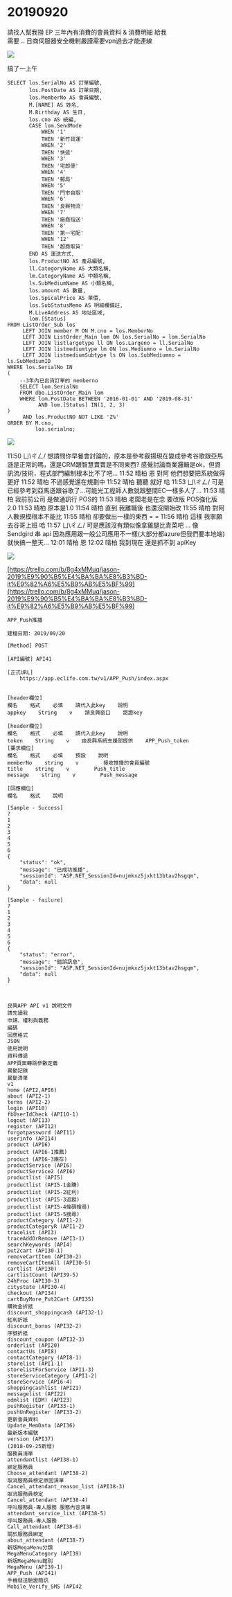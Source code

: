 # 20190920

請找人幫我撈 EP 三年內有消費的會員資料 & 消費明細 給我  
需要 .. 日商伺服器安全機制嚴謹需要vpn過去才能連線

![](https://github.com/johch3n611u/EC_Web-AP_Developer/tree/095f673ceb3c1661899447a7223f2f55012c6b3d/.gitbook/assets/image%20%28123%29.png)

搞了一上午

```text
SELECT los.SerialNo AS 訂單編號, 
       los.PostDate AS 訂單日期, 
       los.MemberNo AS 會員編號, 
       M.[NAME] AS 姓名, 
       M.Birthday AS 生日, 
       los.cno AS 統編,
       CASE lom.SendMode
           WHEN '1'
           THEN '新竹貨運'
           WHEN '2'
           THEN '快遞'
           WHEN '3'
           THEN '宅即便'
           WHEN '4'
           THEN '郵局'
           WHEN '5'
           THEN '門市自取'
           WHEN '6'
           THEN '良興物流'
           WHEN '7'
           THEN '廠商指送'
           WHEN '8'
           THEN '第一宅配'
           WHEN '12'
           THEN '超商取貨'
       END AS 運送方式, 
       los.ProductNO AS 產品編號, 
       ll.CategoryName AS 大類名稱, 
       lm.CategoryName AS 中類名稱, 
       ls.SubMediumName AS 小類名稱, 
       los.amount AS 數量, 
       los.SpicalPrice AS 單價, 
       los.SubStatusMemo AS 明細欄備註, 
       M.LiveAddress AS 地址區域, 
       lom.[Status]
FROM ListOrder_Sub los
     LEFT JOIN member M ON M.cno = los.MemberNo
     LEFT JOIN ListOrder_Main lom ON los.SerialNo = lom.SerialNo
     LEFT JOIN listlargetype ll ON los.Largeno = ll.SerialNo
     LEFT JOIN listmediumtype lm ON los.Mediumno = lm.SerialNo
     LEFT JOIN listmediumSubtype ls ON los.SubMediumno = ls.SubMediumID
WHERE los.SerialNo IN
(
    --3年內已出貨訂單的 memberno
    SELECT lom.SerialNo
    FROM dbo.ListOrder_Main lom
    WHERE lom.PostDate BETWEEN '2016-01-01' AND '2019-08-31'
          AND lom.[Status] IN(1, 2, 3)
)
     AND los.ProductNO NOT LIKE 'Z%'
ORDER BY M.cno, 
         los.serialno;
```

![](../.gitbook/assets/image%20%2876%29.png)

11:50 ㄩ\ㄔㄥ/ 想請問你早餐會討論的，原本是參考叡揚現在變成參考谷歌跟亞馬遜是正常的嗎，還是CRM跟智慧賣賣是不同東西? 感覺討論商業邏輯是ok，但資訊流/技術，程式部門編制根本比不了吧... 11:52 晴柏 恩 對阿 他們想要把系統做得更好 11:52 晴柏 不過感覺還在規劃中 11:52 晴柏 聽聽 就好 哈 11:53 ㄩ\ㄔㄥ/ 可是已經參考到亞馬遜跟谷歌了...可能光工程師人數就跟整間EC一樣多人了... 11:53 晴柏 我前前公司 是做通訊行 POS的 11:53 晴柏 老闆老是在念 要改版 POS強化版2.0 11:53 晴柏 原本是1.0 11:54 晴柏 直到 我離職後 也還沒開始改 11:55 晴柏 對阿 人數規模根本不能比 11:55 晴柏 卻要做出一樣的東西 = = 11:56 晴柏 這樣 我寧願去谷哥上班 哈 11:57 ㄩ\ㄔㄥ/ 可是應該沒有類似像拿雞腿比青菜吧 ... 像 Sendgird 串 api 因為應用跟一般公司應用不一樣\(大部分都azure但我們要本地端\)就快搞一整天... 12:01 晴柏 恩 12:02 晴柏 我到現在 還是抓不到 apiKey

![](../.gitbook/assets/185.jpg)

[https://trello.com/b/8g4xMMuq/jason-2019%E9%90%B5%E4%BA%BA%E8%B3%BD-it%E9%82%A6%E5%B9%AB%E5%BF%99](https://trello.com/b/8g4xMMuq/jason-2019%E9%90%B5%E4%BA%BA%E8%B3%BD-it%E9%82%A6%E5%B9%AB%E5%BF%99)

```text
APP_Push推播

建檔日期: 2019/09/20

[Method] POST

[API編號] API41

[正式URL]
    https://app.eclife.com.tw/v1/APP_Push/index.aspx


[header欄位]
欄名    格式    必填    請代入此key    說明
appkey    String    v    請良興窗口    認證key

[header欄位]
欄名    格式    必填    請代入此key    說明
token    String    v    由良興系統支援部提供    APP_Push_token
[要求欄位]
欄名    格式    必填    預設    說明
memberNo    string    v        接收推播的會員編號
title    string    v        Push_title
message    string    v        Push_message

[回應欄位]
欄名    格式    說明

[Sample - Success]
?
1
2
3
4
5
6
{
    "status": "ok",
    "message": "已成功推播",
    "sessionId": "ASP.NET_SessionId=nujmkxz5jxkt13btav2hsgqm",
    "data": null
}

[Sample - failure]
?
1
2
3
4
5
6
{
    "status": "error",
    "message": "錯誤訊息",
    "sessionId": "ASP.NET_SessionId=nujmkxz5jxkt13btav2hsgqm",
    "data": null
}



良興APP API v1 說明文件
請先讀我
申請、權利與義務
編碼
回應格式
JSON
使用說明
資料傳遞
APP頁面轉跳參數定義
異動記錄
異動清單
v1
home (API2,API6)
about (API2-1)
terms (API2-2)
login (API10)
fbUserIdCheck (API10-1)
logout (API13)
register (API12)
forgotpassword (API11)
userinfo (API14)
product (API6)
product (API6-1推薦)
product (API6-3庫存)
productService (API6)
productService2 (API6)
productlist (API5)
productlist (API5-1金賺)
productlist (API5-2紅利)
productlist (API5-3追蹤)
productlist (API5-4條碼搜尋)
productlist (API5-5搜尋)
productCategory (API1-2)
productCategoryR (API1-2)
tracelist (API3)
traceAddOrRemove (API3-1)
searchKeywords (API4)
put2cart (API30-1)
removeCartItem (API30-2)
removeCartItemAll (API30-5)
cartlist (API30)
cartlistCount (API39-5)
24hProc (API30-3)
citystate (API30-4)
checkout (API34)
cartBuyMore_Put2Cart (API35)
購物金折抵
discount_shoppingcash (API32-1)
紅利折抵
discount_bonus (API32-2)
序號折抵
discount_coupon (API32-3)
orderlist (API20)
contactUs (API8)
contactCategory (API8-1)
storelist (API1-1)
storelistForService (API1-3)
storeServiceCategory (API1-2)
storeService (API6-4)
shoppingcashlist (API21)
messagelist (API22)
edmlist (EDM) (API23)
pushRegister (API33-1)
pushUnRegister (API33-2)
更新會員資料
Update_MemData (API36)
最新版本編號
version (API37)
(2018-09-25新增)
服務員清單
attendantlist (API38-1)
綁定服務員
Choose_attendant (API38-2)
取消服務員榜定原因清單
Cancel_attendant_reason_list (API38-3)
取消服務員榜定
Cancel_attendant (API38-4)
呼叫服務員-專人服務 服務內容清單
attendant_service_list (API38-5)
呼叫服務員-專人服務
Call_attendant (API38-6)
關於服務員綁定
about_attendant (API38-7)
新版MegaMenu分類
MegaMenuCategory (API39)
新版MegaMenu館別
MegaMenu (API39-1)
APP_Push (API41)
手機發送驗證簡訊
Mobile_Verify_SMS (API42
```

